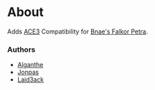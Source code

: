 # About

Adds [ACE3](https://github.com/acemod/ACE3) Compatibility for [Bnae's Falkor Petra](https://forums.bohemia.net/forums/topic/196809-project-infinite-v10/).

### Authors

- [Alganthe](http://github.com/alganthe)
- [Jonpas](http://github.com/jonpas)
- [Laid3ack](https://github.com/Laid3acK)
